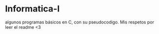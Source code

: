 # Informatica-I
algunos programas básicos en C, con su pseudocodigo.
Mis respetos por leer el readme <3
